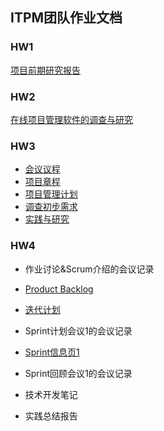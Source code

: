 ## ITPM团队作业文档

### HW1

[项目前期研究报告](https://blog.csdn.net/weixin_40377691/article/details/105938807)

### HW2

[在线项目管理软件的调查与研究](https://blog.csdn.net/Passionzq/article/details/106365997)

### HW3

- [会议议程](会议议程.pdf)
- [项目章程](项目章程.md)
- [项目管理计划](项目管理计划.md)
- [调查初步需求](调查初步需求.md)
- [实践与研究](实践与研究.md)

### HW4

- 作业讨论&Scrum介绍的会议记录
- [Product Backlog](https://docs.qq.com/sheet/DVk9DTHNuZURqVEhD?tab=BB08J2)
- [迭代计划](迭代计划.md)

- Sprint计划会议1的会议记录
- [Sprint信息页1](Sprint信息页1.md)
- Sprint回顾会议1的会议记录
- 技术开发笔记
- 实践总结报告